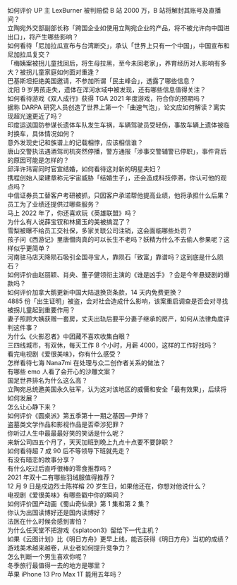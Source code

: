 如何评价 UP 主 LexBurner 被判赔偿 B 站 2000 万，B 站将解封其账号及直播间？  
立陶宛外交部副部长称「跨国企业如使用立陶宛企业的产品，将不被允许向中国进出口」，将产生哪些影响？  
如何看待「尼加拉瓜宣布与台湾断交」，承认「世界上只有一个中国」，中国宣布和尼加拉瓜复交？  
「梅姨案被拐儿童找回后，将生母拉黑，至今未回老家」，养育经历对人影响有多大？被拐儿童家庭如何面对重逢？  
巴基斯坦拒绝美国邀请，不参加所谓「民主峰会」，透露了哪些信息？  
沈阳 9 岁男孩走失，遗体在浑河水域中被发现，还有哪些信息值得关注？  
如何看待游戏《双人成行》获得 TGA 2021 年度游戏，符合你的预期吗？  
据称 DARPA 研究人员创造了世界上第一个「曲速气泡」，论文应如何解读？离实现超光速更近了吗？  
印度运送国防参谋长遗体车队发生车祸，车辆驾驶员受轻伤，事故车辆上遗体被临时换车，具体情况如何？  
意外发现史记和族谱上的记载相悖，应该相信谁？  
唐山交警执法遇酒驾司机突然停播，警方通报「涉事交警辅警已停职」，事件背后的原因可能是怎样的？  
邱泽许玮甯同时官宣结婚，如何看待这对新的明星夫妇？  
携程创始人梁建章称元宇宙威胁「结婚生子」，还会造成科技停滞，你认可他的观点吗？  
中信证券员工替客户考研被抓，只因客户承诺帮他提高业绩，他将承担什么后果？员工为了业绩还提供过哪些服务？  
马上 2022 年了，你还喜欢玩《英雄联盟》吗？  
为什么有人说薛宝钗和林黛玉的美被搞混了？  
雪梨被曝不给员工交社保，多家关联公司注销，这会面临哪些处罚？  
孩子问《西游记》里唐僧肉真的可以长生不老吗？妖精为什么不去偷人参果呢？这样似乎更简单？  
河南驻马店天降陨石吸引全国寻宝人，靠陨石「致富」靠谱吗？这到底是什么陨石？  
如何评价由赵丽颖、肖央、董子健领衔主演的《谁是凶手》？会是今年悬疑剧的爆款吗？  
如何评价加拿大鹅更新中国大陆退换货条款，14 天内免费更换？  
4885 份「出生证明」被盗，会对社会造成什么影响，该案重启调查是否会对寻找被拐儿童起到重要作用？  
妻子照顾大姨获赠一套房，丈夫出轨后要平分妻子继承的房产，如何从法律角度评判这件事？  
为什么《火影忍者》中团藏不喜欢收集白眼？  
三四线城市，有双休，每天工作 8 个小时，月薪 4000，这样的工作好找吗？  
看完电视剧《爱很美味》，你有什么感受？  
怎样看待七海 Nana7mi 在处理与众二创作者关系的做法？  
有哪些 emo 人看了会开心的沙雕文案？  
国足世界排名为什么这么高？  
立陶宛总统邀美国永久驻军，认为这对该地区的威慑和安全「最有效果」，后续将如何发展？  
怎么让心静下来？  
如何评价《圆桌派》第五季第十一期之基因—尹烨？  
盗墓类文学作品和影视作品是否牵涉犯罪？  
你听过人生中最最最好笑的笑话是什么呢？  
来新公司四五个月了，天天加班到晚上九点十点要不要辞职？  
如何看待超 7 成 90 后不等领导下班就先走？  
有没有暗恋的故事分享？  
有什么吃过后直呼很棒的零食推荐吗？  
2021 年双十二有哪些羽绒服值得推荐？  
12 月 9 日是戍边烈士陈祥榕 20 岁生日，如果他还在，你想对他说什么？  
电视剧《爱很美味》有哪些戳中你的瞬间？  
如何评价国产动画《蜀山奇仙录》第 1 集和第 2 集？  
你认为出国读博好还是国内读博好？  
法医在什么时候会感到害怕？  
为什么任天堂不把游戏《splatoon3》留给下一代主机？  
如果《云图计划》比《明日方舟》更早上线，能否获得《明日方舟》当初的成绩？  
游戏美术越来越卷，从业者如何提升竞争力？  
怎么判断一个男生喜欢你呢？  
冬季旅行最值得一去的地方是哪里？  
苹果 iPhone 13 Pro Max 1T 能用五年吗？  
